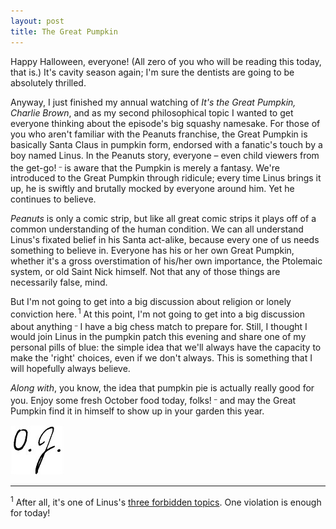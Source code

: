 ```yaml
---
layout: post
title: The Great Pumpkin
---
```


Happy Halloween, everyone! (All zero of you who will be reading this today, that is.) It's cavity season again; I'm sure the dentists are going to be absolutely thrilled.

Anyway, I just finished my annual watching of _It's the Great Pumpkin, Charlie Brown_, and as my second philosophical topic I wanted to get everyone thinking about the episode's big squashy namesake. For those of you who aren't familiar with the Peanuts franchise, the Great Pumpkin is basically Santa Claus in pumpkin form, endorsed with a fanatic's touch by a boy named Linus. In the Peanuts story, everyone – even child viewers from the get-go! <sup><sub>&ndash;</sub></sup> is aware that the Pumpkin is merely a fantasy. We're introduced to the Great Pumpkin through ridicule; every time Linus brings it up, he is swiftly and brutally mocked by everyone around him. Yet he continues to believe.

_Peanuts_ is only a comic strip, but like all great comic strips it plays off of a common understanding of the human condition. We can all understand Linus's fixated belief in his Santa act-alike, because every one of us needs something to believe in. Everyone has his or her own Great Pumpkin, whether it's a gross overstimation of his/her own importance, the Ptolemaic system, or old Saint Nick himself. Not that any of those things are necessarily false, mind.

But I'm not going to get into a big discussion about religion or lonely conviction here.<sup><sub><sup><sub> </sub></sup></sub>1</sup> At this point, I'm not going to get into a big discussion about anything <sup><sub>&ndash;</sub></sup> I have a big chess match to prepare for. Still, I thought I would join Linus in the pumpkin patch this evening and share one of my personal pills of blue: the simple idea that we'll always have the capacity to make the 'right' choices, even if we don't always. This is something that I will hopefully always believe.

_Along with_, you know, the idea that pumpkin pie is actually really good for you. Enjoy some fresh October food today, folks! <sup><sub>&ndash;</sub></sup> and may the Great Pumpkin find it in himself to show up in your garden this year.

![&nbsp;* this should be a signature *&nbsp;](/images/signature-small.jpg "Not my legal signature")

___
<sup>1</sup> After all, it's one of Linus's [three forbidden topics](https://www.youtube.com/watch?v=PePbzfXtnww). One violation is enough for today!
